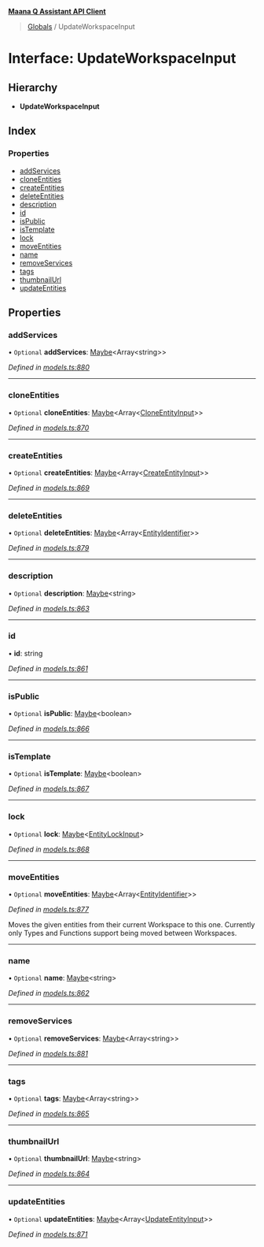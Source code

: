 **[Maana Q Assistant API Client](../README.md)**

> [Globals](../README.md) / UpdateWorkspaceInput

# Interface: UpdateWorkspaceInput

## Hierarchy

* **UpdateWorkspaceInput**

## Index

### Properties

* [addServices](updateworkspaceinput.md#addservices)
* [cloneEntities](updateworkspaceinput.md#cloneentities)
* [createEntities](updateworkspaceinput.md#createentities)
* [deleteEntities](updateworkspaceinput.md#deleteentities)
* [description](updateworkspaceinput.md#description)
* [id](updateworkspaceinput.md#id)
* [isPublic](updateworkspaceinput.md#ispublic)
* [isTemplate](updateworkspaceinput.md#istemplate)
* [lock](updateworkspaceinput.md#lock)
* [moveEntities](updateworkspaceinput.md#moveentities)
* [name](updateworkspaceinput.md#name)
* [removeServices](updateworkspaceinput.md#removeservices)
* [tags](updateworkspaceinput.md#tags)
* [thumbnailUrl](updateworkspaceinput.md#thumbnailurl)
* [updateEntities](updateworkspaceinput.md#updateentities)

## Properties

### addServices

• `Optional` **addServices**: [Maybe](../README.md#maybe)\<Array\<string>>

*Defined in [models.ts:880](https://github.com/maana-io/q-assistant-client/blob/develop/src/models.ts#L880)*

___

### cloneEntities

• `Optional` **cloneEntities**: [Maybe](../README.md#maybe)\<Array\<[CloneEntityInput](cloneentityinput.md)>>

*Defined in [models.ts:870](https://github.com/maana-io/q-assistant-client/blob/develop/src/models.ts#L870)*

___

### createEntities

• `Optional` **createEntities**: [Maybe](../README.md#maybe)\<Array\<[CreateEntityInput](createentityinput.md)>>

*Defined in [models.ts:869](https://github.com/maana-io/q-assistant-client/blob/develop/src/models.ts#L869)*

___

### deleteEntities

• `Optional` **deleteEntities**: [Maybe](../README.md#maybe)\<Array\<[EntityIdentifier](entityidentifier.md)>>

*Defined in [models.ts:879](https://github.com/maana-io/q-assistant-client/blob/develop/src/models.ts#L879)*

___

### description

• `Optional` **description**: [Maybe](../README.md#maybe)\<string>

*Defined in [models.ts:863](https://github.com/maana-io/q-assistant-client/blob/develop/src/models.ts#L863)*

___

### id

•  **id**: string

*Defined in [models.ts:861](https://github.com/maana-io/q-assistant-client/blob/develop/src/models.ts#L861)*

___

### isPublic

• `Optional` **isPublic**: [Maybe](../README.md#maybe)\<boolean>

*Defined in [models.ts:866](https://github.com/maana-io/q-assistant-client/blob/develop/src/models.ts#L866)*

___

### isTemplate

• `Optional` **isTemplate**: [Maybe](../README.md#maybe)\<boolean>

*Defined in [models.ts:867](https://github.com/maana-io/q-assistant-client/blob/develop/src/models.ts#L867)*

___

### lock

• `Optional` **lock**: [Maybe](../README.md#maybe)\<[EntityLockInput](entitylockinput.md)>

*Defined in [models.ts:868](https://github.com/maana-io/q-assistant-client/blob/develop/src/models.ts#L868)*

___

### moveEntities

• `Optional` **moveEntities**: [Maybe](../README.md#maybe)\<Array\<[EntityIdentifier](entityidentifier.md)>>

*Defined in [models.ts:877](https://github.com/maana-io/q-assistant-client/blob/develop/src/models.ts#L877)*

Moves the given entities from their current Workspace to this one.
Currently only Types and Functions support being moved between Workspaces.

___

### name

• `Optional` **name**: [Maybe](../README.md#maybe)\<string>

*Defined in [models.ts:862](https://github.com/maana-io/q-assistant-client/blob/develop/src/models.ts#L862)*

___

### removeServices

• `Optional` **removeServices**: [Maybe](../README.md#maybe)\<Array\<string>>

*Defined in [models.ts:881](https://github.com/maana-io/q-assistant-client/blob/develop/src/models.ts#L881)*

___

### tags

• `Optional` **tags**: [Maybe](../README.md#maybe)\<Array\<string>>

*Defined in [models.ts:865](https://github.com/maana-io/q-assistant-client/blob/develop/src/models.ts#L865)*

___

### thumbnailUrl

• `Optional` **thumbnailUrl**: [Maybe](../README.md#maybe)\<string>

*Defined in [models.ts:864](https://github.com/maana-io/q-assistant-client/blob/develop/src/models.ts#L864)*

___

### updateEntities

• `Optional` **updateEntities**: [Maybe](../README.md#maybe)\<Array\<[UpdateEntityInput](updateentityinput.md)>>

*Defined in [models.ts:871](https://github.com/maana-io/q-assistant-client/blob/develop/src/models.ts#L871)*
